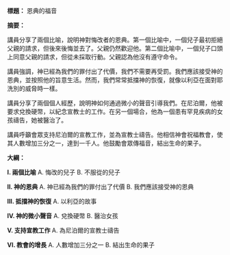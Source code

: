 **標題：** 恩典的福音

**摘要：**

講員分享了兩個比喻，說明神對悔改者的恩典。第一個比喻中，一個兒子最初拒絕父親的請求，但後來後悔並去了。父親仍然歡迎他。第二個比喻中，一個兒子口頭上同意父親的請求，但從未採取行動。父親認為他沒有遵守命令。

講員強調，神已經為我們的罪付出了代價，我們不需要再受罰。我們應該接受神的恩典，並按照他的旨意生活。然而，我們常常抵擋神的恢復，就像以利亞在面對耶洗別的威脅時一樣。

講員分享了兩個個人經歷，說明神如何通過微小的聲音引導我們。在尼泊爾，他被要求兌換硬幣，以紀念宣教士的工作。在另一個場合，他為一個患有罕見疾病的女孩禱告，她被醫治了。

講員呼籲會眾支持尼泊爾的宣教工作，並為宣教士禱告。他相信神會祝福教會，使其人數增加三分之一，達到一千人。他鼓勵會眾傳福音，結出生命的果子。

**大綱：**

**I. 兩個比喻**
    A. 悔改的兒子
    B. 不服從的兒子

**II. 神的恩典**
    A. 神已經為我們的罪付出了代價
    B. 我們應該接受神的恩典

**III. 抵擋神的恢復**
    A. 以利亞的故事

**IV. 神的微小聲音**
    A. 兌換硬幣
    B. 醫治女孩

**V. 支持宣教工作**
    A. 為尼泊爾的宣教士禱告

**VI. 教會的增長**
    A. 人數增加三分之一
    B. 結出生命的果子